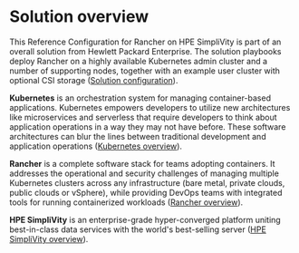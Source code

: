 # Solution overview

This Reference Configuration for Rancher on HPE SimpliVity is part of an overall
solution from Hewlett Packard Enterprise. The solution playbooks deploy Rancher on a highly available
Kubernetes admin cluster and a number of supporting nodes, together with an
example user cluster with optional CSI storage
([Solution configuration](solution-configuration)).


**Kubernetes** is an orchestration system for managing container-based applications. Kubernetes empowers developers to
utilize new architectures like microservices and serverless that require developers to think about application operations
in a way they may not have before. These software architectures can blur the lines between traditional development and
application operations ([Kubernetes overview](containers-k8s-devops)).

**Rancher** is a complete software stack for teams adopting containers. It addresses the operational and security
challenges of managing multiple Kubernetes clusters across any infrastructure (bare metal, private clouds, public clouds or
vSphere), while providing DevOps teams with integrated tools for running containerized workloads 
([Rancher overview](rancher-overview)).

**HPE SimpliVity** is an enterprise-grade hyper-converged platform uniting best-in-class data services with the world's
best-selling server ([HPE SimpliVity overview](simplivity-overview)).

<Vssue :title="$title" />